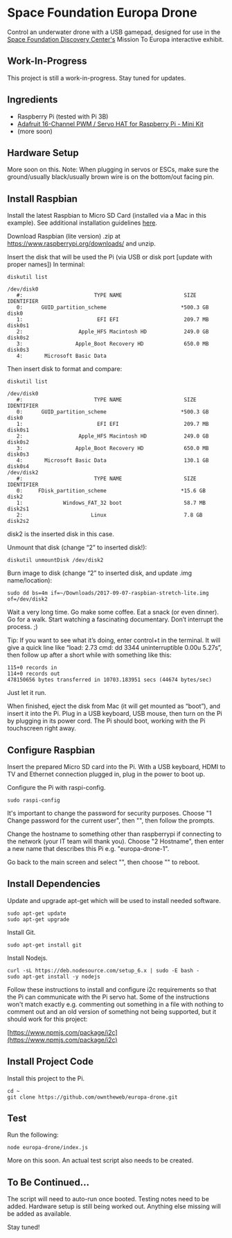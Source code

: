 # Space Foundation Europa Drone

Control an underwater drone with a USB gamepad, designed for use in the [Space Foundation Discovery Center's](https://discoverspace.org) Mission To Europa interactive exhibit.

## Work-In-Progress

This project is still a work-in-progress. Stay tuned for updates.

## Ingredients

- Raspberry Pi (tested with Pi 3B)
- [Adafruit 16-Channel PWM / Servo HAT for Raspberry Pi - Mini Kit](https://www.adafruit.com/product/2327)
- (more soon)

## Hardware Setup

More soon on this. Note: When plugging in servos or ESCs, make sure the ground/usually black/usually brown wire is on the bottom/out facing pin.

## Install Raspbian

Install the latest Raspbian to Micro SD Card (installed via a Mac in this example). See additional installation guidelines [here](https://www.raspberrypi.org/documentation/installation/installing-images/README.md).

Download Raspbian (lite version) .zip at https://www.raspberrypi.org/downloads/ and unzip.

Insert the disk that will be used the Pi (via USB or disk port [update with proper names]) In terminal:

`diskutil list`

```
/dev/disk0
   #:                       TYPE NAME                    SIZE       IDENTIFIER
   0:      GUID_partition_scheme                        *500.3 GB   disk0
   1:                        EFI EFI                     209.7 MB   disk0s1
   2:                  Apple_HFS Macintosh HD            249.0 GB   disk0s2
   3:                 Apple_Boot Recovery HD             650.0 MB   disk0s3
   4:       Microsoft Basic Data
```

Then insert disk to format and compare:

`diskutil list`

```
/dev/disk0
   #:                       TYPE NAME                    SIZE       IDENTIFIER
   0:      GUID_partition_scheme                        *500.3 GB   disk0
   1:                        EFI EFI                     209.7 MB   disk0s1
   2:                  Apple_HFS Macintosh HD            249.0 GB   disk0s2
   3:                 Apple_Boot Recovery HD             650.0 MB   disk0s3
   4:       Microsoft Basic Data                         130.1 GB   disk0s4
/dev/disk2
   #:                       TYPE NAME                    SIZE       IDENTIFIER
   0:     FDisk_partition_scheme                        *15.6 GB    disk2
   1:             Windows_FAT_32 boot                    58.7 MB    disk2s1
   2:                      Linux                         7.8 GB     disk2s2
```

disk2 is the inserted disk in this case.

Unmount that disk (change “2” to inserted disk!):

`diskutil unmountDisk /dev/disk2`

Burn image to disk (change “2” to inserted disk, and update .img name/location):

`sudo dd bs=4m if=~/Downloads/2017-09-07-raspbian-stretch-lite.img of=/dev/disk2`

Wait a very long time. Go make some coffee. Eat a snack (or even dinner). Go for a walk. Start watching a fascinating documentary. Don’t interrupt the process. ;)

Tip: If you want to see what it’s doing, enter control+t in the terminal. It will give a quick line like “load: 2.73  cmd: dd 3344 uninterruptible 0.00u 5.27s”, then follow up after a short while with something like this:

```
115+0 records in
114+0 records out
478150656 bytes transferred in 10703.183951 secs (44674 bytes/sec)
```

Just let it run.

When finished, eject the disk from Mac (it will get mounted as “boot”), and insert it into the Pi. Plug in a USB keyboard, USB mouse, then turn on the Pi by plugging in its power cord. The Pi should boot, working with the Pi touchscreen right away.

## Configure Raspbian

Insert the prepared Micro SD card into the Pi. With a USB keyboard, HDMI to TV and Ethernet connection plugged in, plug in the power to boot up.

Configure the Pi with raspi-config.

```
sudo raspi-config
```

It's important to change the password for security purposes. Choose "1 Change password for the current user", then "<Ok>", then follow the prompts.

Change the hostname to something other than raspberrypi if connecting to the network (your IT team will thank you). Choose "2 Hostname", then enter a new name that describes this Pi e.g. "europa-drone-1".

Go back to the main screen and select "<Finish>", then choose "<Yes>" to reboot.

## Install Dependencies

Update and upgrade apt-get which will be used to install needed software.

```
sudo apt-get update
sudo apt-get upgrade
```

Install Git.

```
sudo apt-get install git
```

Install Nodejs.

```
curl -sL https://deb.nodesource.com/setup_6.x | sudo -E bash -
sudo apt-get install -y nodejs
```

Follow these instructions to install and configure i2c requirements so that the Pi can communicate with the Pi servo hat. Some of the instructions won't match exactly e.g. commenting out something in a file with nothing to comment out and an old version of something not being supported, but it should work for this project:

[https://www.npmjs.com/package/i2c](https://www.npmjs.com/package/i2c)

## Install Project Code

Install this project to the Pi.

```
cd ~
git clone https://github.com/owntheweb/europa-drone.git
```

## Test

Run the following:

```
node europa-drone/index.js
```

More on this soon. An actual test script also needs to be created.

## To Be Continued...

The script will need to auto-run once booted. Testing notes need to be added. Hardware setup is still being worked out. Anything else missing will be added as available.

Stay tuned!
